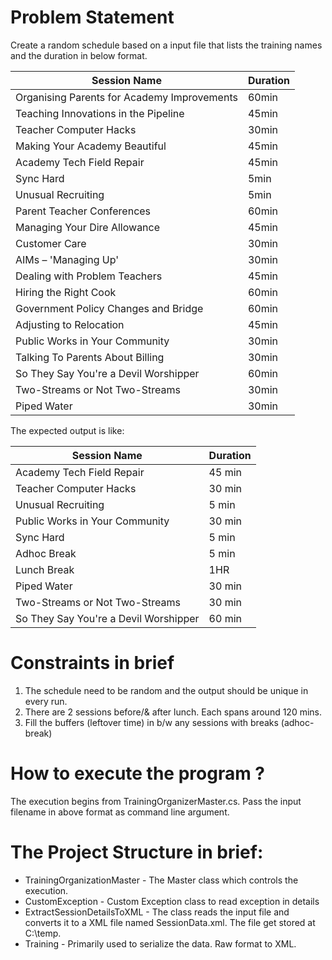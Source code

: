 # Problem Statement
Create a random schedule based on a input file that lists the training names and the duration in below format.


Session Name                                | Duration
--------------------------------------------|----------
Organising Parents for Academy Improvements | 60min
Teaching Innovations in the Pipeline        | 45min
Teacher Computer Hacks                      | 30min
Making Your Academy Beautiful               | 45min
Academy Tech Field Repair                   | 45min
Sync Hard                                   | 5min
Unusual Recruiting                          | 5min
Parent Teacher Conferences                  | 60min
Managing Your Dire Allowance                | 45min
Customer Care                               | 30min
AIMs – 'Managing Up'                        | 30min
Dealing with Problem Teachers               | 45min
Hiring the Right Cook                       | 60min
Government Policy Changes and Bridge        | 60min
Adjusting to Relocation                     | 45min
Public Works in Your Community              | 30min
Talking To Parents About Billing            | 30min
So They Say You're a Devil Worshipper       | 60min
Two-Streams or Not Two-Streams              | 30min
Piped Water                                 | 30min

The expected output is like:

Session Name                                | Duration
--------------------------------------------|----------
Academy Tech Field Repair                   | 45 min
Teacher Computer Hacks                      | 30 min
Unusual Recruiting                          | 5 min
Public Works in Your Community              | 30 min
Sync Hard                                   | 5 min
Adhoc Break                                 | 5 min
Lunch Break                                 | 1HR
Piped Water                                 | 30 min
Two-Streams or Not Two-Streams              | 30 min
So They Say You're a Devil Worshipper       | 60 min

# Constraints in brief

1. The schedule need to be random and the output should be unique in every run.
2. There are 2 sessions before/& after lunch. Each spans around 120 mins.
3. Fill the buffers (leftover time) in b/w any sessions with breaks (adhoc-break)

# How to execute the program ?
The execution begins from TrainingOrganizerMaster.cs. Pass the input filename in above format as command line argument.

# The Project Structure in brief:
- TrainingOrganizationMaster - The Master class which controls the execution.
- CustomException - Custom Exception class to read exception in details
- ExtractSessionDetailsToXML - The class reads the input file and converts it to a XML file named SessionData.xml. The file get stored at C:\temp\.
- Training - Primarily used to serialize the data. Raw format to XML.

